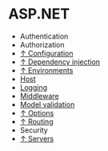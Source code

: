 # ASP.NET

* Authentication
* Authorization
* [↑ Configuration](https://docs.microsoft.com/en-us/aspnet/core/fundamentals/configuration)
* [↑ Dependency injection](https://docs.microsoft.com/en-us/aspnet/core/fundamentals/dependency-injection)
* [↑ Environments](https://docs.microsoft.com/en-us/aspnet/core/fundamentals/environments)
* [Host](host.md)
* [Logging](asp.net/logging.md)
* [Middleware](middleware.md)
* [Model validation](model%20validation.md)
* [↑ Options](https://docs.microsoft.com/en-us/aspnet/core/fundamentals/configuration/options)
* [↑ Routing](https://docs.microsoft.com/en-us/aspnet/core/fundamentals/routing)
* Security
* [↑ Servers](https://docs.microsoft.com/en-us/aspnet/core/fundamentals/servers)
